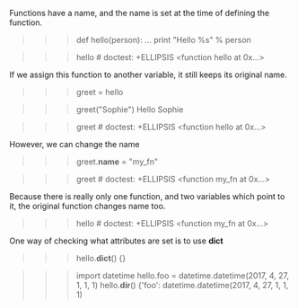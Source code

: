 Functions have a name, and the name is set at the time of defining the function.
>>> def hello(person):
...     print "Hello %s" % person

>>> hello  # doctest: +ELLIPSIS
<function hello at 0x...>

If we assign this function to another variable, it still keeps its original name.
>>> greet = hello

>>> greet("Sophie")
Hello Sophie

>>> greet  # doctest: +ELLIPSIS
<function hello at 0x...>

However, we can change the name
>>> greet.__name__ = "my_fn"

>>> greet  # doctest: +ELLIPSIS
<function my_fn at 0x...>

Because there is really only one function, and two variables which point to it, the original function changes name too.
>>> hello  # doctest: +ELLIPSIS
<function my_fn at 0x...>

One way of checking what attributes are set is to use __dict__
>>> hello.__dict__()
{}

>>> import datetime
>>> hello.foo = datetime.datetime(2017, 4, 27, 1, 1, 1)
>>> hello.__dir__()
{'foo': datetime.datetime(2017, 4, 27, 1, 1, 1)
